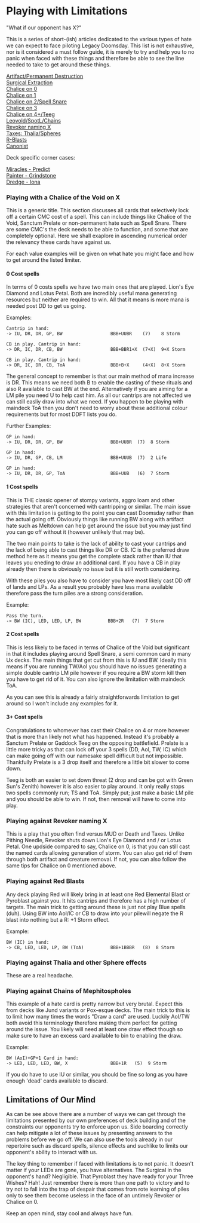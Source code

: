 # Playing with Limitations

"What if our opponent has X?"

This is a series of short-(ish) articles dedicated to the various types of hate
we can expect to face piloting Legacy Doomsday. This list is not exhaustive, nor
is it considered a must follow guide, it is merely to try and help you to no
panic when faced with these things and therefore be able to see the line needed
to take to get around these things.

[Artifact/Permanent Destruction](Link)  
[Surgical Extraction](Link)  
[Chalice on 0](Link)  
[Chalice on 1](Link)  
[Chalice on 2/Spell Snare](Link)  
[Chalice on 3](Link)  
[Chalice on 4+/Teeg](Link)  
[Leovold/SpotL/Chains](Link)  
[Revoker naming X](link)  
[Taxes: Thalia/Spheres](Link)  
[R-Blasts](Link)  
[Canonist](Link)  

Deck specific corner cases:

[Miracles - Predict](Link)  
[Painter - Grindstone](Link)  
[Dredge - Iona](Link)  

### Playing with a Chalice of the Void on X

This is a generic title. This section discusses all cards that selectively lock
off a certain CMC cost of a spell. This can include things like Chalice of the
Void, Sanctum Prelate or non-permanent hate such as Spell Snare. There are some
CMC's the deck needs to be able to function, and some that are completely
optional. Here we shall exaplore in ascending numerical order the relevancy
these cards have against us.

For each value examples will be given on what hate you might face and how to get
around the listed limiter.

#### 0 Cost spells

In terms of 0 costs spells we have two main ones that are played. Lion's Eye
Diamond and Lotus Petal. Both are incredibly useful mana generating resources
but neither are required to win. All that it means is more mana is needed post
DD to get us going.

Examples:

```
Cantrip in hand:
-> IU, DR, DR, GP, BW                  BBB+UUBR    (7)    8 Storm

CB in play. Cantrip in hand:
-> DR, IC, DR, CB, BW                  BBB+BBR1+X  (7+X)  9+X Storm

CB in play. Cantrip in hand:
-> DR, IC, DR, CB, ToA                 BBB+B+X     (4+X)  8+X Storm
```

The general concept to remember is that our main method of mana increase is DR.
This means we need both B to enable the casting of these rituals and also R
available to cast BW at the end. Alternatively if you are aiming for a LM pile
you need U to help cast him. As all our cantrips are not affected we can still
easliy draw into what we need. If you happen to be playing with maindeck ToA
then you don't need to worry about these additional colour requirements but for
most DDFT lists you do.

Further Examples:

```
GP in hand:
-> IU, DR, DR, GP, BW                  BBB+UUBR  (7)  8 Storm

GP in hand:
-> IU, DR, GP, CB, LM                  BBB+UUUB  (7)  2 Life

GP in hand:
-> IU, DR, DR, GP, ToA                 BBB+UUB   (6)  7 Storm

```

#### 1 Cost spells

This is THE classic opener of stompy variants, aggro loam and other strategies
that aren't concerned with cantripping or similar. The main issue with this
limitation is getting to the point you can cast Doomsday rather than the actual
going off. Obviously things like running BW along with artifact hate such as
Meltdown can help get around the issue but you may just find you can go off
without it (however unlikely that may be).

The two main points to take is the lack of ability to cast your cantrips and the
lack of being able to cast things like DR or CB. IC is the preferred draw method
here as it means you get the complete stack rather than IU that leaves you
eneding to draw an additional card. If you have a CB in play already then there
is obviously no issue but it is still worth considering.

With these piles you also have to consider you have most likely cast DD off of
lands and LPs. As a result you probably have less mana available therefore pass
the turn piles are a strong consideration.

Example:

```
Pass the turn.
-> BW (IC), LED, LED, LP, BW          BBB+2R   (7)  7 Storm
```

#### 2 Cost spells

This is less likely to be faced in terms of Chalice of the Void but significant
in that it includes playing around Spell Snare, a semi common card in many Ux
decks. The main things that get cut from this is IU and BW. Ideally this means
if you are running TW/AoI you should have no issues generating a simple double
cantrip LM pile however if you require a BW storm kill then you have to get rid
of it. You can also ignore the limitation with maindeck ToA.

As you can see this is already a fairly straightforwards limitation to get
around so I won't include any examples for it.

#### 3+ Cost spells

Congratulations to whomever has cast their Chalice on 4 or more however that is
more than likely not what has happened. Instead it's probably a Sanctum Prelate
or Gaddock Teeg on the opposing battlefield. Prelate is a little more tricky as
that can lock off your 3 spells (DD, AoI, TW, IC) which can make going off with
our namesake spell difficult but not impossible. Thankfully Prelate is a 3 drop
itself and therefore a little bit slower to come down.

Teeg is both an easier to set down threat (2 drop and can be got with Green
Sun's Zenith) however it is also easier to play around. It only really stops two
spells commonly run; TS and ToA. Simply put; just make a basic LM pile and you
should be able to win. If not, then removal will have to come into play.

### Playing against Revoker naming X

This is a play that you often find versus MUD or Death and Taxes. Unlike Pithing
Needle, Revoker shuts down Lion's Eye Diamond and / or Lotus Petal. One updside
compared to say, Chalice on 0, is that you can still cast the named cards
allowing generation of storm. You can also get rid of them through both artifact
and creature removal. If not, you can also follow the same tips for Chalice on 0
mentioned above.

### Playing against Red Blasts

Any deck playing Red will likely bring in at least one Red Elemental Blast or
Pyroblast against you. It hits cantrips and therefore has a high number of
targets. The main trick to getting around these is just not play Blue spells
(duh). Using BW into AoI/IC or CB to draw into your pilewill negate the R blast
into nothing but a R: +1 Storm effect.

Example:

```
BW (IC) in hand:
-> CB, LED, LED, LP, BW (ToA)          BBB+1BBBR   (8)  8 Storm
```

### Playing against Thalia and other Sphere effects

These are a real headache.

### Playing against Chains of Mephitospholes

This example of a hate card is pretty narrow but very brutal. Expect this from
decks like Jund variants or Pox-esque decks. The main trick to this is to limit
how many times the words "Draw a card" are used. Luckily AoI/TW both avoid this
terminology therefore making them perfect for getting around the issue. You
likely will need at least one draw effect though so make sure to have an excess
card available to bin to enabling the draw.

Example:

```
BW (AoI)+GP+1 Card in hand:
-> LED, LED, LED, BW, X                BBB+1R   (5)  9 Storm
```

If you do have to use IU or similar, you should be fine so long as you have
enough 'dead' cards available to discard.

## Limitations of Our Mind

As can be see above there are a number of ways we can get through the
limitations presented by our own preferences of deck building and of the
constraints our opponents try to enforce upon us. Side boarding correctly can
help mitigate a lot of these issues by presenting answers to the problems before
we go off. We can also use the tools already in our repertoire such as discard
spells, silence effects and suchlike to limits our opponent's ability to
interact with us.

The key thing to remember if faced with limitations is to not panic. It doesn't
matter if your LEDs are gone, you have alternatives. The Surgical in the
opponent's hand? Negligible. That Pyroblast they have ready for your Three
Wishes? Hah! Just remember there is more than one path to victory and to try not
to fall into the trap of despair that comes from rote learning of piles only to
see them become useless in the face of an untimely Revoker or Chalice on 0.

Keep an open mind, stay cool and always have fun.
